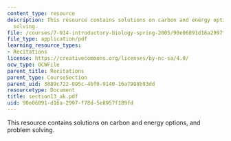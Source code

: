 ```yaml
---
content_type: resource
description: This resource contains solutions on carbon and energy options, and problem
  solving.
file: /courses/7-014-introductory-biology-spring-2005/90e06091d16a2997f78d5e8957f189fd_section13_ak.pdf
file_type: application/pdf
learning_resource_types:
- Recitations
license: https://creativecommons.org/licenses/by-nc-sa/4.0/
ocw_type: OCWFile
parent_title: Recitations
parent_type: CourseSection
parent_uid: 3889c722-095c-4bf0-9140-16a7998b93dd
resourcetype: Document
title: section13_ak.pdf
uid: 90e06091-d16a-2997-f78d-5e8957f189fd
---
```

This resource contains solutions on carbon and energy options, and problem solving.